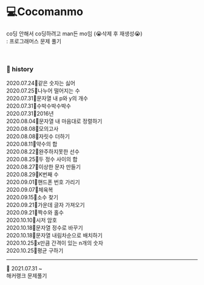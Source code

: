 # :computer:Cocomanmo

  
co딩 안해서 co딩하려고 man든 mo임   (:sob:삭제 후 재생성:sob:)  
: 프로그래머스 문제 풀기 
 
<br>


### :pushpin: history  
2020.07.24:deciduous_tree:같은 숫자는 싫어  
2020.07.25:deciduous_tree:나누어 떨어지는 수  
2020.07.31:deciduous_tree:문자열 내 p와 y의 개수  
2020.07.31:deciduous_tree:수박수박수박수  
2020.07.31:deciduous_tree:2016년  
2020.08.04:deciduous_tree:문자열 내 마음대로 정렬하기  
2020.08.08:deciduous_tree:모의고사  
2020.08.08:deciduous_tree:자릿수 더하기  
2020.08.11:deciduous_tree:약수의 합  
2020.08.22:deciduous_tree:완주하지못한 선수  
2020.08.25:deciduous_tree:두 정수 사이의 합  
2020.08.27:deciduous_tree:이상한 문자 만들기  
2020.08.29:deciduous_tree:K번째 수  
2020.09.01:deciduous_tree:핸드폰 번호 가리기  
2020.09.07:deciduous_tree:체육복  
2020.09.15:deciduous_tree:소수 찾기  
2020.09.21:deciduous_tree:가운데 글자 가져오기  
2020.09.21:deciduous_tree:짝수와 홀수  
2020.10.10:deciduous_tree:시저 암호  
2020.10.18:deciduous_tree:문자열 정수로 바꾸기  
2020.10.18:deciduous_tree:문자열 내림차순으로 배치하기  
2020.10.25:deciduous_tree:x만큼 간격이 있는 n개의 숫자  
2020.10.25:deciduous_tree:평균 구하기 

---
:deciduous_tree: 2021.07.31 ~   
해커랭크 문제풀기 
